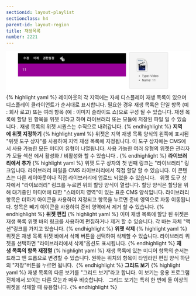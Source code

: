 ```yaml
---
sectionid: layout-playlist
sectionclass: h4
parent-id: layout-region
title: 재생목록
number: 2221
---
```

![layout-playlist](./img/layout-playlist.png)
{% highlight yaml %}
레이아웃의 각 지역에는 자체 디스플레이 재생 목록이 있으며 디스플레이 클라이언트가 순서대로 표시합니다. 필요한 경우 재생 목록은 단일 항목 (예 : 회사 로고) 또는 여러 항목 (예 : 이미지 슬라이드 쇼)으로 구성 될 수 있습니다.
재생 목록에 할당 된 항목을 위젯 이라고 하며 라이브러리 또는 모듈에 저장된 파일 일 수 있습니다 .
재생 목록의 위젯 시퀀스는 수직으로 내려갑니다.
{% endhighlight %}
__지역에 위젯 지정하기__
{% highlight yaml %}
위젯은 지역 재생 목록 양식의 왼쪽에 표시된 "위젯 도구 상자"를 사용하여 지역 재생 목록에 지정됩니다. 이 도구 상자에는 CMS에서 사용 가능한 모든 미디어 유형이 나열됩니다.
사용 가능한 여러 유형의 위젯은 관리자가 모듈 섹션 에서 활성화 / 비활성화 할 수 있습니다 .
{% endhighlight %}
__라이브러리에서 추가__
{% highlight yaml %}
위젯 도구 상자의 첫 번째 링크는 "라이브러리" 링크입니다. 라이브러리 파일을 CMS 라이브러리에서 직접 할당 할 수 있습니다. 이 콘텐츠는 다른 레이아웃이나 직접 라이브러리에 업로드 되었을 수 있습니다.
 
위젯 도구 상자에서 "라이브러리" 링크를 누르면 위의 할당 양식이 열립니다. 할당 양식은 할당을 위해 대기중인 미디어에 대한 "스테이지 영역"이 있는 표준 CMS 양식입니다.
라이브러리 항목은 더하기 아이콘을 사용하여 지정되고 항목을 누르면 준비 영역으로 자동 이동됩니다. 항목은 빼기 아이콘을 사용하여 준비 영역에서 제거 할 수 있습니다.
{% endhighlight %}
__위젯 편집__
{% highlight yaml %}
이미 재생 목록에 할당 된 위젯은 재생 목록 위젯 바의 링크를 사용하여 편집하거나 제거 할 수 있습니다. 각 바는 자체 "액션"링크를 가지고 있습니다.
{% endhighlight %}
__위젯 삭제__
{% highlight yaml %}
위젯은 재생 목록 위젯 바에서 삭제 버튼을 선택하여 삭제할 수 있습니다. 라이브러리 위젯을 선택하면 "라이브러리에서 삭제"옵션도 표시됩니다.
{% endhighlight %}
__재생 목록의 항목 재정렬__
{% highlight yaml %}
재생 목록에 있는 미디어 항목의 순서는 드래그 앤 드롭으로 변경할 수 있습니다. 원하는 위치의 항목이 타임라인 편집 양식 하단의 "저장"버튼을 누르면 됩니다.
 {% endhighlight %}
__그리드 보기__
{% highlight yaml %}
재생 목록의 다른 보기를 "그리드 보기"라고 합니다. 이 보기는 응용 프로그램 전체에서 보이는 다른 모눈과 매우 비슷합니다.
 
그리드 보기는 특히 한 번에 둘 이상의 위젯을 삭제할 때 유용합니다.
{% endhighlight %}
